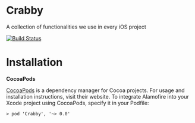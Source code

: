 # Crabby
A collection of functionalities we use in every iOS project

[![Build Status](https://travis-ci.org/codecat15/Crabby.svg?branch=master)](https://travis-ci.org/codecat15/Crabby)

# Installation

**CocoaPods**

[CocoaPods](https://www.cocoapods.org) is a dependency manager for Cocoa projects. For usage and installation instructions, visit their website. To integrate Alamofire into your Xcode project using CocoaPods, specify it in your Podfile:
```
> pod 'Crabby', '~> 0.0'
```
